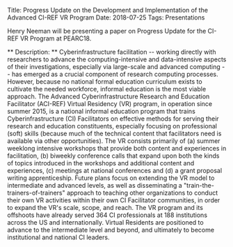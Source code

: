 Title: Progress Update on the Development and Implementation of the Advanced CI-REF VR Program
Date: 2018-07-25
Tags: Presentations

Henry Neeman will be presenting a paper on Progress Update for the CI-REF VR Program at PEARC18.

** Description: **
Cyberinfrastructure facilitation -- working directly with researchers to advance the computing-intensive and data-intensive aspects of their investigations, especially via large-scale and advanced computing -- has emerged as a crucial component of research computing processes. However, because no national formal education curriculum exists to cultivate the needed workforce, informal education is the most viable approach. The Advanced Cyberinfrastructure Research and Education Facilitator (ACI-REF) Virtual Residency (VR) program, in operation since summer 2015, is a national informal education program that trains Cyberinfrastructure (CI) Facilitators on effective methods for serving their research and education constituents, especially focusing on professional (soft) skills (because much of the technical content that facilitators need is available via other opportunities). The VR consists primarily of (a) summer weeklong intensive workshops that provide both content and experiences in facilitation, (b) biweekly conference calls that expand upon both the kinds of topics introduced in the workshops and additional content and experiences, (c) meetings at national conferences and (d) a grant proposal writing apprenticeship. Future plans focus on extending the VR model to intermediate and advanced levels, as well as disseminating a "train-the-trainers-of-trainers" approach to teaching other organizations to conduct their own VR activities within their own CI Facilitator communities, in order to expand the VR's scale, scope, and reach. The VR program and its offshoots have already served 364 CI professionals at 188 institutions across the US and internationally. Virtual Residents are positioned to advance to the intermediate level and beyond, and ultimately to become institutional and national CI leaders.
